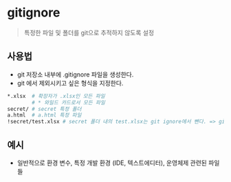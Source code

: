 # gitignore

> 특정한 파일 및 폴더를 git으로 추적하지 않도록 설정

## 사용법

* git 저장소 내부에 .gitignore 파일을 생성한다.
* git 에서 제외시키고 싶은 형식을 지정한다.

``` bash
*.xlsx  # 확장자가 .xlsx인 모든 파일
		# * 와일드 카드로서 모든 파일
secret/ # secret 특정 폴더
a.html  # a.html 특정 파일
!secret/test.xlsx # secret 폴더 내의 test.xlsx는 git ignore에서 뺀다. => git으로 관리하겠다
```

## 예시

* 일반적으로 환경 변수, 특정 개발 환경 (IDE, 텍스트에디터), 운영체제 관련된 파일들

